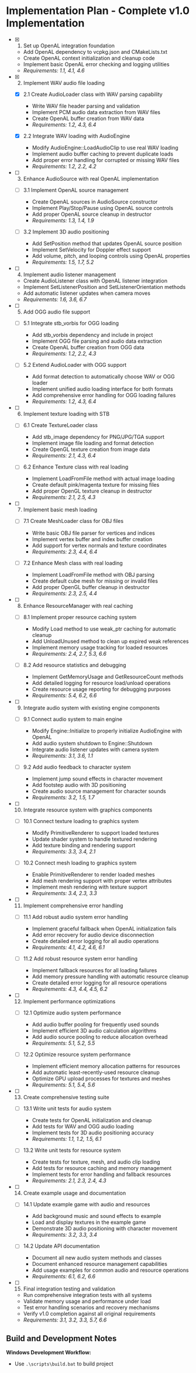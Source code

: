 # Implementation Plan - Complete v1.0 Implementation

- [x] 1. Set up OpenAL integration foundation

  - Add OpenAL dependency to vcpkg.json and CMakeLists.txt
  - Create OpenAL context initialization and cleanup code
  - Implement basic OpenAL error checking and logging utilities
  - _Requirements: 1.1, 4.1, 4.6_

- [x] 2. Implement WAV audio file loading

  - [x] 2.1 Create AudioLoader class with WAV parsing capability

    - Write WAV file header parsing and validation
    - Implement PCM audio data extraction from WAV files
    - Create OpenAL buffer creation from WAV data
    - _Requirements: 1.2, 4.3, 6.4_

  - [x] 2.2 Integrate WAV loading with AudioEngine

    - Modify AudioEngine::LoadAudioClip to use real WAV loading
    - Implement audio buffer caching to prevent duplicate loads
    - Add proper error handling for corrupted or missing WAV files
    - _Requirements: 1.2, 2.2, 4.2_

- [ ] 3. Enhance AudioSource with real OpenAL implementation

  - [ ] 3.1 Implement OpenAL source management

    - Create OpenAL sources in AudioSource constructor
    - Implement Play/Stop/Pause using OpenAL source controls
    - Add proper OpenAL source cleanup in destructor
    - _Requirements: 1.3, 1.4, 1.9_

  - [ ] 3.2 Implement 3D audio positioning
    - Add SetPosition method that updates OpenAL source position
    - Implement SetVelocity for Doppler effect support
    - Add volume, pitch, and looping controls using OpenAL properties
    - _Requirements: 1.5, 1.7, 5.2_

- [ ] 4. Implement audio listener management

  - Create AudioListener class with OpenAL listener integration
  - Implement SetListenerPosition and SetListenerOrientation methods
  - Add automatic listener updates when camera moves
  - _Requirements: 1.6, 3.6, 6.7_

- [ ] 5. Add OGG audio file support

  - [ ] 5.1 Integrate stb_vorbis for OGG loading

    - Add stb_vorbis dependency and include in project
    - Implement OGG file parsing and audio data extraction
    - Create OpenAL buffer creation from OGG data
    - _Requirements: 1.2, 2.2, 4.3_

  - [ ] 5.2 Extend AudioLoader with OGG support
    - Add format detection to automatically choose WAV or OGG loader
    - Implement unified audio loading interface for both formats
    - Add comprehensive error handling for OGG loading failures
    - _Requirements: 1.2, 4.3, 6.4_

- [ ] 6. Implement texture loading with STB

  - [ ] 6.1 Create TextureLoader class

    - Add stb_image dependency for PNG/JPG/TGA support
    - Implement image file loading and format detection
    - Create OpenGL texture creation from image data
    - _Requirements: 2.1, 4.3, 6.4_

  - [ ] 6.2 Enhance Texture class with real loading
    - Implement LoadFromFile method with actual image loading
    - Create default pink/magenta texture for missing files
    - Add proper OpenGL texture cleanup in destructor
    - _Requirements: 2.1, 2.5, 4.3_

- [ ] 7. Implement basic mesh loading

  - [ ] 7.1 Create MeshLoader class for OBJ files

    - Write basic OBJ file parser for vertices and indices
    - Implement vertex buffer and index buffer creation
    - Add support for vertex normals and texture coordinates
    - _Requirements: 2.3, 4.4, 6.4_

  - [ ] 7.2 Enhance Mesh class with real loading
    - Implement LoadFromFile method with OBJ parsing
    - Create default cube mesh for missing or invalid files
    - Add proper OpenGL buffer cleanup in destructor
    - _Requirements: 2.3, 2.5, 4.4_

- [ ] 8. Enhance ResourceManager with real caching

  - [ ] 8.1 Implement proper resource caching system

    - Modify Load method to use weak_ptr caching for automatic cleanup
    - Add UnloadUnused method to clean up expired weak references
    - Implement memory usage tracking for loaded resources
    - _Requirements: 2.4, 2.7, 5.3, 6.6_

  - [ ] 8.2 Add resource statistics and debugging
    - Implement GetMemoryUsage and GetResourceCount methods
    - Add detailed logging for resource load/unload operations
    - Create resource usage reporting for debugging purposes
    - _Requirements: 5.4, 6.2, 6.6_

- [ ] 9. Integrate audio system with existing engine components

  - [ ] 9.1 Connect audio system to main engine

    - Modify Engine::Initialize to properly initialize AudioEngine with OpenAL
    - Add audio system shutdown to Engine::Shutdown
    - Integrate audio listener updates with camera system
    - _Requirements: 3.1, 3.6, 1.1_

  - [ ] 9.2 Add audio feedback to character system
    - Implement jump sound effects in character movement
    - Add footstep audio with 3D positioning
    - Create audio source management for character sounds
    - _Requirements: 3.2, 1.5, 1.7_

- [ ] 10. Integrate resource system with graphics components

  - [ ] 10.1 Connect texture loading to graphics system

    - Modify PrimitiveRenderer to support loaded textures
    - Update shader system to handle textured rendering
    - Add texture binding and rendering support
    - _Requirements: 3.3, 3.4, 2.1_

  - [ ] 10.2 Connect mesh loading to graphics system
    - Enable PrimitiveRenderer to render loaded meshes
    - Add mesh rendering support with proper vertex attributes
    - Implement mesh rendering with texture support
    - _Requirements: 3.4, 2.3, 3.3_

- [ ] 11. Implement comprehensive error handling

  - [ ] 11.1 Add robust audio system error handling

    - Implement graceful fallback when OpenAL initialization fails
    - Add error recovery for audio device disconnection
    - Create detailed error logging for all audio operations
    - _Requirements: 4.1, 4.2, 4.6, 6.1_

  - [ ] 11.2 Add robust resource system error handling
    - Implement fallback resources for all loading failures
    - Add memory pressure handling with automatic resource cleanup
    - Create detailed error logging for all resource operations
    - _Requirements: 4.3, 4.4, 4.5, 6.2_

- [ ] 12. Implement performance optimizations

  - [ ] 12.1 Optimize audio system performance

    - Add audio buffer pooling for frequently used sounds
    - Implement efficient 3D audio calculation algorithms
    - Add audio source pooling to reduce allocation overhead
    - _Requirements: 5.1, 5.2, 5.5_

  - [ ] 12.2 Optimize resource system performance
    - Implement efficient memory allocation patterns for resources
    - Add automatic least-recently-used resource cleanup
    - Optimize GPU upload processes for textures and meshes
    - _Requirements: 5.1, 5.4, 5.6_

- [ ] 13. Create comprehensive testing suite

  - [ ] 13.1 Write unit tests for audio system

    - Create tests for OpenAL initialization and cleanup
    - Add tests for WAV and OGG audio loading
    - Implement tests for 3D audio positioning accuracy
    - _Requirements: 1.1, 1.2, 1.5, 6.1_

  - [ ] 13.2 Write unit tests for resource system
    - Create tests for texture, mesh, and audio clip loading
    - Add tests for resource caching and memory management
    - Implement tests for error handling and fallback resources
    - _Requirements: 2.1, 2.3, 2.4, 4.3_

- [ ] 14. Create example usage and documentation

  - [ ] 14.1 Update example game with audio and resources

    - Add background music and sound effects to example
    - Load and display textures in the example game
    - Demonstrate 3D audio positioning with character movement
    - _Requirements: 3.2, 3.3, 3.4_

  - [ ] 14.2 Update API documentation
    - Document all new audio system methods and classes
    - Document enhanced resource management capabilities
    - Add usage examples for common audio and resource operations
    - _Requirements: 6.1, 6.2, 6.6_

- [ ] 15. Final integration testing and validation
  - Run comprehensive integration tests with all systems
  - Validate memory usage and performance under load
  - Test error handling scenarios and recovery mechanisms
  - Verify v1.0 completion against all original requirements
  - _Requirements: 3.1, 3.2, 3.3, 5.7, 6.6_

## Build and Development Notes

**Windows Development Workflow:**

- Use `.\scripts\build.bat` to build project
